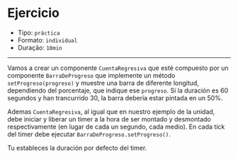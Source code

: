 # Ejercicio

* Tipo: `práctica`
* Formato: `individual`
* Duração: `10min`

***

Vamos a crear un componente `CuentaRegresiva` que esté compuesto por un
componente `BarraDeProgreso` que implemente un método `setProgreso(progreso)` y
muestre una barra de diferente longitud, dependiendo del porcentaje, que indique
ese `progreso`. Si la duración es 60 segundos y han trancurrido 30, la barra
debería estar pintada en un 50%.

Ademas `CuentaRegresiva`, al igual que en nuestro ejemplo de la unidad, debe
iniciar y liberar un timer a la hora de ser montado y desmontado respectivamente
(en lugar de cada un segundo, cada medio). En cada tick del timer debe ejecutar
`BarraDeProgreso.setProgreso()`.

Tu estableces la duración por defecto del timer.
